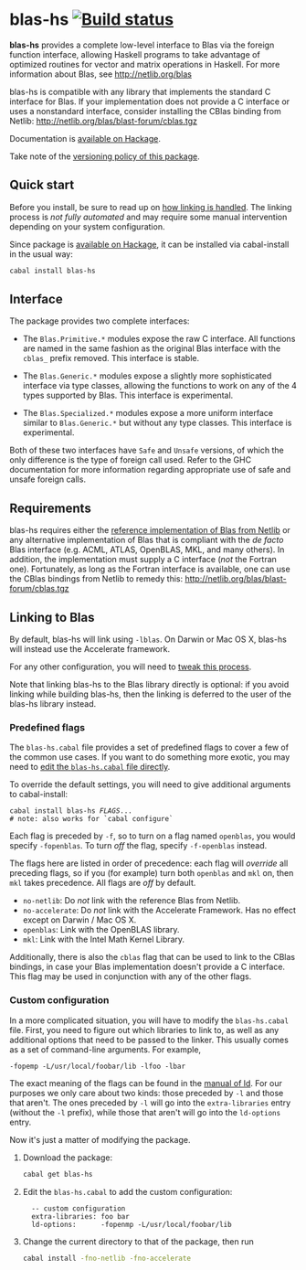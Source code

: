 blas-hs [![Build status][ci]][ca]
=================================

**blas-hs** provides a complete low-level interface to Blas via the foreign
function interface, allowing Haskell programs to take advantage of optimized
routines for vector and matrix operations in Haskell.  For more information
about Blas, see http://netlib.org/blas

blas-hs is compatible with any library that implements the standard C
interface for Blas.  If your implementation does not provide a C interface or
uses a nonstandard interface, consider installing the CBlas binding from
Netlib: http://netlib.org/blas/blast-forum/cblas.tgz

Documentation is [available on Hackage][hac].

Take note of the [versioning policy of this package][pvp].

Quick start
-----------

Before you install, be sure to read up on
[how linking is handled](#linking-to-blas).  The linking process is *not fully
automated* and may require some manual intervention depending on your system
configuration.

Since package is [available on Hackage][hac], it can be installed via
cabal-install in the usual way:

```sh
cabal install blas-hs
```

Interface
---------

The package provides two complete interfaces:

- The `Blas.Primitive.*` modules expose the raw C interface.  All functions
  are named in the same fashion as the original Blas interface with the
  `cblas_` prefix removed.  This interface is stable.

- The `Blas.Generic.*` modules expose a slightly more sophisticated interface
  via type classes, allowing the functions to work on any of the 4 types
  supported by Blas.  This interface is experimental.

- The `Blas.Specialized.*` modules expose a more uniform interface similar to
  `Blas.Generic.*` but without any type classes.  This interface is
  experimental.

Both of these two interfaces have `Safe` and `Unsafe` versions, of which the
only difference is the type of foreign call used.  Refer to the GHC
documentation for more information regarding appropriate use of safe and
unsafe foreign calls.

Requirements
------------

blas-hs requires either the
[reference implementation of Blas from Netlib][ref] or any alternative
implementation of Blas that is compliant with the *de facto* Blas interface
(e.g. ACML, ATLAS, OpenBLAS, MKL, and many others).  In addition, the
implementation must supply a C interface (*not* the Fortran one).
Fortunately, as long as the Fortran interface is available, one can use the
CBlas bindings from Netlib to remedy this:
http://netlib.org/blas/blast-forum/cblas.tgz

Linking to Blas
---------------

By default, blas-hs will link using `-lblas`.  On Darwin or Mac OS X, blas-hs
will instead use the Accelerate framework.

For any other configuration, you will need to
[tweak this process](#predefined-flags).

Note that linking blas-hs to the Blas library directly is optional: if you
avoid linking while building blas-hs, then the linking is deferred to the user
of the blas-hs library instead.

### Predefined flags

The `blas-hs.cabal` file provides a set of predefined flags to cover a few of
the common use cases.  If you want to do something more exotic, you may need
to [edit the `blas-hs.cabal` file directly](#custom-configuration).

To override the default settings, you will need to give additional arguments
to cabal-install:

<pre><code>cabal install blas-hs <var>FLAGS</var>...
# note: also works for `cabal configure`</code></pre>

Each flag is preceded by `-f`, so to turn on a flag named `openblas`, you
would specify `-fopenblas`.  To turn *off* the flag, specify `-f-openblas`
instead.

The flags here are listed in order of precedence: each flag will *override*
all preceding flags, so if you (for example) turn both `openblas` and `mkl`
on, then `mkl` takes precedence.  All flags are *off* by default.

  - `no-netlib`: Do *not* link with the reference Blas from Netlib.
  - `no-accelerate`: Do *not* link with the Accelerate Framework.  Has no
    effect except on Darwin / Mac OS X.
  - `openblas`: Link with the OpenBLAS library.
  - `mkl`: Link with the Intel Math Kernel Library.

Additionally, there is also the `cblas` flag that can be used to link to the
CBlas bindings, in case your Blas implementation doesn't provide a C
interface.  This flag may be used in conjunction with any of the other flags.

### Custom configuration

In a more complicated situation, you will have to modify the `blas-hs.cabal`
file.  First, you need to figure out which libraries to link to, as well as
any additional options that need to be passed to the linker.  This usually
comes as a set of command-line arguments.  For example,

    -fopemp -L/usr/local/foobar/lib -lfoo -lbar

The exact meaning of the flags can be found in the
[manual of ld](https://sourceware.org/binutils/docs/ld/Options.html).  For our
purposes we only care about two kinds: those preceded by `-l` and those that
aren't.  The ones preceded by `-l` will go into the `extra-libraries` entry
(without the `-l` prefix), while those that aren't will go into the
`ld-options` entry.

Now it's just a matter of modifying the package.

 1. Download the package:

    ```sh
    cabal get blas-hs
    ```

 2. Edit the `blas-hs.cabal` to add the custom configuration:

          -- custom configuration
          extra-libraries: foo bar
          ld-options:      -fopenmp -L/usr/local/foobar/lib

 3. Change the current directory to that of the package, then run

    ```sh
    cabal install -fno-netlib -fno-accelerate
    ```

[ca]:  https://travis-ci.org/Rufflewind/blas-hs
[ci]:  https://travis-ci.org/Rufflewind/blas-hs.svg?branch=master
[ref]: http://netlib.org/blas
[pvp]: https://gist.github.com/Rufflewind/03f4e03f7cfa52b8f07d
[hac]: https://hackage.haskell.org/package/blas-hs
